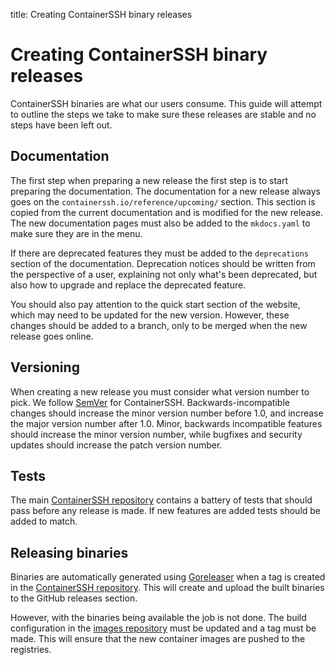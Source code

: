 title: Creating ContainerSSH binary releases

# Creating ContainerSSH binary releases

ContainerSSH binaries are what our users consume. This guide will attempt to outline the steps we take to make sure these releases are stable and no steps have been left out.

## Documentation

The first step when preparing a new release the first step is to start preparing the documentation. The documentation for a new release always goes on the `containerssh.io/reference/upcoming/` section. This section is copied from the current documentation and is modified for the new release. The new documentation pages must also be added to the `mkdocs.yaml` to make sure they are in the menu.

If there are deprecated features they must be added to the `deprecations` section of the documentation. Deprecation notices should be written from the perspective of a user, explaining not only what's been deprecated, but also how to upgrade and replace the deprecated feature.

You should also pay attention to the quick start section of the website, which may need to be updated for the new version. However, these changes should be added to a branch, only to be merged when the new release goes online.

## Versioning

When creating a new release you must consider what version number to pick. We follow [SemVer](https://semver.org/) for ContainerSSH. Backwards-incompatible changes should increase the minor version number before 1.0, and increase the major version number after 1.0. Minor, backwards incompatible features should increase the minor version number, while bugfixes and security updates should increase the patch version number.

## Tests

The main [ContainerSSH repository](https://github.com/ContainerSSH/ContainerSSH) contains a battery of tests that should pass before any release is made. If new features are added tests should be added to match.

## Releasing binaries

Binaries are automatically generated using [Goreleaser](https://goreleaser.com) when a tag is created in the [ContainerSSH repository](https://github.com/ContainerSSH/ContainerSSH). This will create and upload the built binaries to the GitHub releases section.

However, with the binaries being available the job is not done. The build configuration in the [images repository](https://github.com/ContainerSSH/images) must be updated and a tag must be made. This will ensure that the new container images are pushed to the registries.

 